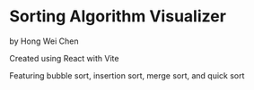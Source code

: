# Sorting Algorithm Visualizer
by Hong Wei Chen

Created using React with Vite

Featuring bubble sort, insertion sort, merge sort, and quick sort
